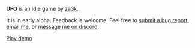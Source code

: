 **UFO** is an idle game by [za3k](https://za3k.com).

It is in early alpha. Feedback is welcome. Feel free to [submit a bug report](https://github.com/za3k/ufo/issues), [email me](https://za3k.com), or [message me on discord](https://discord.gg/yq5Jfj5S56).

<a href="git@github.com:za3k/ufo.git">Play demo</a>
